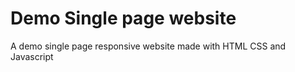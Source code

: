 # Demo Single page website 

 A demo single page responsive website made with HTML CSS and Javascript 

